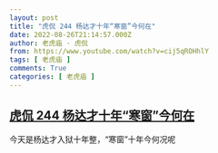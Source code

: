 ```yaml
---
layout: post
title: "虎侃 244 杨达才十年“寒窗”今何在"
date: 2022-08-26T21:14:57.000Z
author: 老虎庙 · 虎侃
from: https://www.youtube.com/watch?v=cij5qROHhlY
tags: [ 老虎庙 ]
comments: True
categories: [ 老虎庙 ]
---
```

<!--1661548497000-->
[虎侃 244 杨达才十年“寒窗”今何在](https://www.youtube.com/watch?v=cij5qROHhlY)
------

<div>
今天是杨达才入狱十年整，“寒窗”十年今何况呢
</div>
